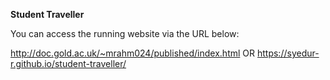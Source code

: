 **Student Traveller**

You can access the running website via the URL below:

http://doc.gold.ac.uk/~mrahm024/published/index.html
OR
https://syedur-r.github.io/student-traveller/
